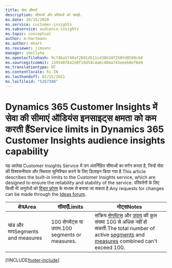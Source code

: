 ```yaml
---
title: सेवा सीमाएँ
description: सीमाओं और प्रतिबंधों को समझें.
ms.date: 10/15/2020
ms.service: customer-insights
ms.subservice: audience-insights
ms.topic: conceptual
author: m-hartmann
ms.author: mhart
ms.reviewer: jimsonc
manager: shellyha
ms.openlocfilehash: 9c74ba5740af2691d511cd38b34f250fd8580cb8
ms.sourcegitcommit: 139548f8a2d0f24d54c4a6c404a743eeeb8ef8e0
ms.translationtype: HT
ms.contentlocale: hi-IN
ms.lasthandoff: 02/15/2021
ms.locfileid: "5267388"
---
```

# <a name="service-limits-in-dynamics-365-customer-insights-audience-insights-capability"></a><span data-ttu-id="fd1eb-103">Dynamics 365 Customer Insights में सेवा की सीमाएं ऑडियंस इनसाइट्स क्षमता को कम करती हैं</span><span class="sxs-lookup"><span data-stu-id="fd1eb-103">Service limits in Dynamics 365 Customer Insights audience insights capability</span></span>

<span data-ttu-id="fd1eb-104">यह आलेख Customer Insights Service में उन अंतर्निहित सीमाओं का वर्णन करता है, जिन्हें सेवा की विश्वसनीयता और स्थिरता सुनिश्चित करने के लिए डिज़ाइन किया गया है.</span><span class="sxs-lookup"><span data-stu-id="fd1eb-104">This article describes the built-in limits to the Customer Insights service, which are designed to ensure the reliability and stability of the service.</span></span> <span data-ttu-id="fd1eb-105">परिवर्तनों के लिए किसी भी अनुरोधों को [विचार फ़ोरम](https://go.microsoft.com/fwlink/?linkid=2074172) के माध्यम से बनाया जा सकता है.</span><span class="sxs-lookup"><span data-stu-id="fd1eb-105">Any requests for changes can be made through the [Ideas forum](https://go.microsoft.com/fwlink/?linkid=2074172).</span></span> 
 
| <span data-ttu-id="fd1eb-106">क्षेत्र</span><span class="sxs-lookup"><span data-stu-id="fd1eb-106">Area</span></span>  | <span data-ttu-id="fd1eb-107">सीमाएँ</span><span class="sxs-lookup"><span data-stu-id="fd1eb-107">Limits</span></span>  | <span data-ttu-id="fd1eb-108">नोट्स</span><span class="sxs-lookup"><span data-stu-id="fd1eb-108">Notes</span></span> |
|-------------|---------------------------------------------------------------------|---------------------------------------------------------------------|
| <span data-ttu-id="fd1eb-109">खंड और माप</span><span class="sxs-lookup"><span data-stu-id="fd1eb-109">Segments and measures</span></span> | <span data-ttu-id="fd1eb-110">100 सेगमेंट्स या उपाय.</span><span class="sxs-lookup"><span data-stu-id="fd1eb-110">100 segments or measures.</span></span> | <span data-ttu-id="fd1eb-111">सक्रिय [सेगमेंट्स](segments.md) और [उपाय](measures.md) की कुल संख्या 100 से अधिक नहीं हो सकती.</span><span class="sxs-lookup"><span data-stu-id="fd1eb-111">The total number of active [segments](segments.md) and [measures](measures.md) combined can't exceed 100.</span></span>  |


[!INCLUDE[footer-include](../includes/footer-banner.md)]
